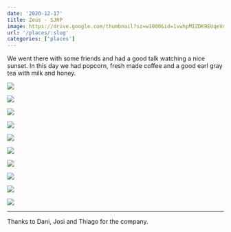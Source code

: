 ```yaml
---
date: '2020-12-17'
title: Zeus - SJRP
image: https://drive.google.com/thumbnail?sz=w1000&id=1vwhpMIZDK9EUqeVntiACkoNETD-q3ryu
url: '/places/:slug'
categories: ['places']
---
```


We went there with some friends and had a good talk watching a nice sunset.
In this day we had popcorn, fresh made coffee and a good earl gray tea with milk and honey.

<!--more-->

![](https://drive.google.com/thumbnail?sz=w1000&id=1UpC1x_k-ftFs2aFbFMSUVwnzwwIw6Lnm)

![](https://drive.google.com/thumbnail?sz=w1000&id=1KaUnDHVWhuUZo0XtpP45pzExVnP5VhXm)

![](https://drive.google.com/thumbnail?sz=w1000&id=1-wRq-F-kGpSezY5_WqRNrw1INtulB6sE)

![](https://drive.google.com/thumbnail?sz=w1000&id=1WJq29EgX6akkr0Cz_Ru_1t_iIouwBJc7)

![](https://drive.google.com/thumbnail?sz=w1000&id=1b8z441Og56biCk1q3rYBMhNj7abiBQ5x)

![](https://drive.google.com/thumbnail?sz=w1000&id=1ZjrbDkTsACOkos_YvMgMv2nzleYSM2Px)

![](https://drive.google.com/thumbnail?sz=w1000&id=1T4Vji7xqx7YEvuIJoVnO_FQmOIMt597Y)

![](https://drive.google.com/thumbnail?sz=w1000&id=1vwhpMIZDK9EUqeVntiACkoNETD-q3ryu)

![](https://drive.google.com/thumbnail?sz=w1000&id=1mVfJ6b7CKiL3GWleZdlChTziogseu_jq)

![](https://drive.google.com/thumbnail?sz=w1000&id=1cNHsF1jNtMH2MK1d51jX78gEzd_NNPXu)


* * * 

Thanks to Dani, Josi and Thiago for the company.
